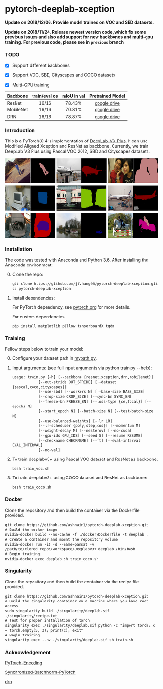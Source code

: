 # pytorch-deeplab-xception

**Update on 2018/12/06. Provide model trained on VOC and SBD datasets.**  

**Update on 2018/11/24. Release newest version code, which fix some previous issues and also add support for new backbones and multi-gpu training. For previous code, please see in `previous` branch**  

### TODO
- [x] Support different backbones
- [x] Support VOC, SBD, Cityscapes and COCO datasets
- [x] Multi-GPU training



| Backbone  | train/eval os  |mIoU in val |Pretrained Model|
| :-------- | :------------: |:---------: |:--------------:|
| ResNet    | 16/16          | 78.43%     | [google drive](https://drive.google.com/open?id=1NwcwlWqA-0HqAPk3dSNNPipGMF0iS0Zu) |
| MobileNet | 16/16          | 70.81%     | [google drive](https://drive.google.com/open?id=1G9mWafUAj09P4KvGSRVzIsV_U5OqFLdt) |
| DRN       | 16/16          | 78.87%     | [google drive](https://drive.google.com/open?id=131gZN_dKEXO79NknIQazPJ-4UmRrZAfI) |



### Introduction
This is a PyTorch(0.4.1) implementation of [DeepLab-V3-Plus](https://arxiv.org/pdf/1802.02611). It
can use Modified Aligned Xception and ResNet as backbone. Currently, we train DeepLab V3 Plus
using Pascal VOC 2012, SBD and Cityscapes datasets.

![Results](doc/results.png)


### Installation
The code was tested with Anaconda and Python 3.6. After installing the Anaconda environment:

0. Clone the repo:
    ```Shell
    git clone https://github.com/jfzhang95/pytorch-deeplab-xception.git
    cd pytorch-deeplab-xception
    ```

1. Install dependencies:

    For PyTorch dependency, see [pytorch.org](https://pytorch.org/) for more details.

    For custom dependencies:
    ```Shell
    pip install matplotlib pillow tensorboardX tqdm
    ```
### Training
Fellow steps below to train your model:

0. Configure your dataset path in [mypath.py](https://github.com/jfzhang95/pytorch-deeplab-xception/blob/master/mypath.py).

1. Input arguments: (see full input arguments via python train.py --help):
    ```Shell
    usage: train.py [-h] [--backbone {resnet,xception,drn,mobilenet}]
                [--out-stride OUT_STRIDE] [--dataset {pascal,coco,cityscapes}]
                [--use-sbd] [--workers N] [--base-size BASE_SIZE]
                [--crop-size CROP_SIZE] [--sync-bn SYNC_BN]
                [--freeze-bn FREEZE_BN] [--loss-type {ce,focal}] [--epochs N]
                [--start_epoch N] [--batch-size N] [--test-batch-size N]
                [--use-balanced-weights] [--lr LR]
                [--lr-scheduler {poly,step,cos}] [--momentum M]
                [--weight-decay M] [--nesterov] [--no-cuda]
                [--gpu-ids GPU_IDS] [--seed S] [--resume RESUME]
                [--checkname CHECKNAME] [--ft] [--eval-interval EVAL_INTERVAL]
                [--no-val]

    ```

2. To train deeplabv3+ using Pascal VOC dataset and ResNet as backbone:
    ```Shell
    bash train_voc.sh
    ```
3. To train deeplabv3+ using COCO dataset and ResNet as backbone:
    ```Shell
    bash train_coco.sh
    ```

### Docker
Clone the repository and then build the container via the Dockerfile provided.
```shell
git clone https://github.com/ashnair1/pytorch-deeplab-xception.git
# Build the docker image
nvidia-docker build --no-cache -f ./docker/Dockerfile -t deeplab .
# Create a container and mount the repository volume
nvidia-docker run -it -d --name=pansat -v /path/to/cloned_repo:/workspace/Deeplabv3+ deeplab /bin/bash
# Begin training
nvidia-docker exec deeplab sh train_coco.sh
```

### Singularity
Clone the repository and then build the container via the recipe file provided.
```shell
git clone https://github.com/ashnair1/pytorch-deeplab-xception.git
# Build the singularity container on a machine where you have root access
sudo singularity build ./singularity/deeplab.sif ./singularity/recipe.txt
# Test for proper installation of torch
singularity exec ./singularity/deeplab.sif python -c "import torch; x = torch.empty(5, 3); print(x); exit"
# Begin training
singularity exec --nv ./singularity/deeplab.sif sh train.sh
```

### Acknowledgement
[PyTorch-Encoding](https://github.com/zhanghang1989/PyTorch-Encoding)

[Synchronized-BatchNorm-PyTorch](https://github.com/vacancy/Synchronized-BatchNorm-PyTorch)

[drn](https://github.com/fyu/drn)
